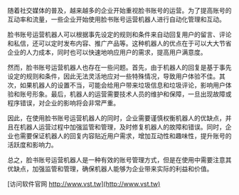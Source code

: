 随着社交媒体的普及，越来越多的企业开始重视脸书账号的运营。为了提高账号的互动率和流量，一些企业开始使用脸书账号运营机器人进行自动化管理和互动。

脸书账号运营机器人可以根据事先设定的规则和条件来自动回复用户的留言、评论和私信，还可以定时发布内容、推广产品等。这种机器人的优点在于可以大大节省企业的人力成本，同时也可以快速地响应用户的需求，提高用户满意度。

然而，脸书账号运营机器人也存在一些问题。首先，由于机器人的回复是基于事先设定的规则和条件，因此无法灵活地应对一些特殊情况，导致用户体验不佳。其次，如果机器人的设置不当，可能会给用户带来垃圾信息和垃圾评论，影响用户体验和账号形象。最后，机器人的运营需要技术人员的维护和保障，一旦出现故障或程序错误，对企业的影响将会非常严重。

因此，在使用脸书账号运营机器人的同时，企业需要谨慎权衡机器人的优缺点，并且在机器人运营过程中加强监管和管理，及时修复机器人的故障和错误。同时，企业也需要保证机器人的回复内容贴近用户需求，增加互动性和趣味性，提升账号的活跃度和影响力。

总之，脸书账号运营机器人是一种有效的账号管理方式，但是在使用中需要注意其优缺点，加强监管和管理，确保机器人能够为企业带来实际的利益和价值。


[访问软件官网 http://www.vst.tw](http://www.vst.tw)
